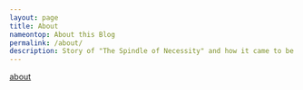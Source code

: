 ```yaml
---
layout: page
title: About
nameontop: About this Blog
permalink: /about/
description: Story of "The Spindle of Necessity" and how it came to be. 
---
```



[about]({{site.url}}/blog/glossary/#about)

<!-- It's been a long time since I wanted to experience the most sublime and powerful art of all - writing. I wasn't very confident about the fact that my writings, being a speck of html and saas would do much in this world full of the indefinite oo's on Google in the virtual world; but I reckoned that is the case with me living as a human being in the real world as well, so what the heck! And they say you start out by writing crap and eventually get better at it.

I was not satisfied with the number and quality of github repositories I initially had (still not satisfied uggh) so I decided to make this play repository called "blog". I was excited when I came across Jekyll Blogs and Github Pages and immediately set sail on a quest to learn the ways of blogging. I came across great blogs like "The Everywhereist" and some others. My goal of creating this blog may not be as noble as to help you leap over any terminal difficulty you may be facing in your life, but it is not supposed to be an encyclopedia either. My intention, at the very least is to bring out the happiness embedded in the little ideas this world has seen and share them with you. And if you've still not closed this webpage frustrated with my crappy writing, well, I might change your mind very soon.

So, all my life, I've been interested in astronomy.. NO.. scratch that. I mean I was intrigued and annoyed as a child when the sun and moon followed me everywhere I went and I couldn't explain why that was happening. I thought maybe when I move fast enough in a car (unaware of the existence of planes) I could lose them. Turns out, I would need to move real fast and real far to get rid of them. However the point is, the moon, the stars like the sun and the cosmos as a whole have always been the source of knowledge, wisdom and curiosity for the mankind, and I am above all else, a member of this specie. I still remember the enlightenment I felt the first time I learned that the moon was not just a pretty jewel and looking at the stars is like looking back in time. So when I was contemplating what my blog should be about, I had no area other than astronomy where my contracted faculties were as enlarged. And the other components and flavors to make the journey interesting, followed.

Now the name of your first blog is something very personal I feel, yet "The Spindle of Necessity" exudes no such emotion. It's funny actually why I chose this name. The community of amateur astronomers will  be very pouty if you confuse astronomy with astrology, or refer to astronomy as being less important than other occupations aimed at surviving, and I'm no different. And it doesn't help that even the great Sherlock Holmes didn't bother with the Solar System. So a few days ago, I recalled coming across this term once, years ago and it stuck with me, and for good reason. I immediately googled it and there it was from `John Pickard's blog`:

> "The Spindle of Necessity was a concept invented by the ancient Greeks. It provided a model of the workings of the universe, with the sun, moon, five planets and fixed stars revolving around the earth (which was then thought to be at the centre of the universe)."

After a Eureka! moment, I decided this was it. The only term related to astronomy that has anything to do with the meaning of "necessary". 

How very lacking I was in the knowledge of greek mythologies. 

Over the years, Greek mythology has been the source of inspiration for many poets and authors. They are tales pertaining to Gods, heroes and dietes. The word "myth" however has an archaic meaning pertaining to "account" or "speech" or "narrative" and that is the sense in which these "mythologies" are to be understood, because people then believed them to be true. While they might be a collection from times unknown, and even the Greeks 

After all this hassle, it seemed too cruel to change the name of this blog to anything else. So there you have it!   -->